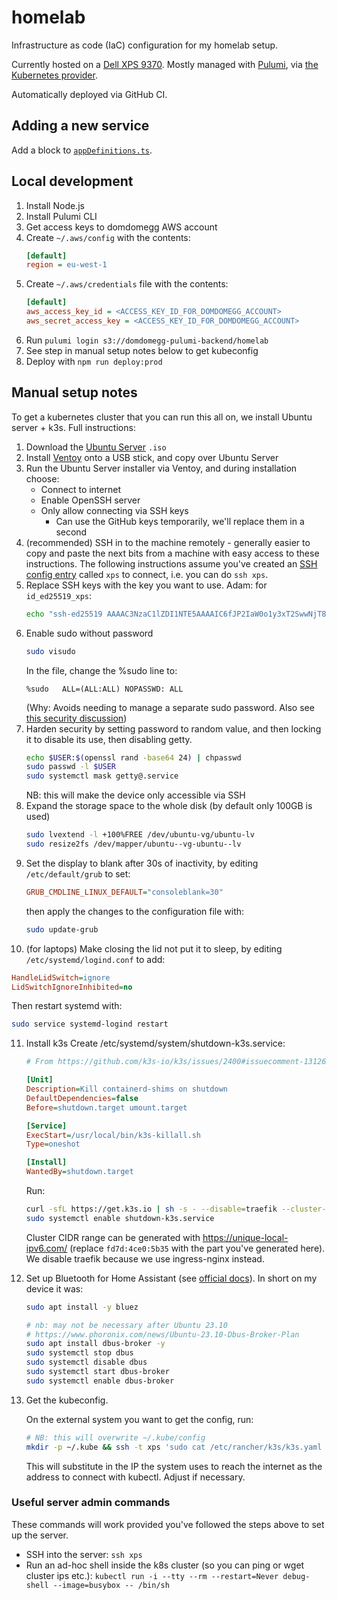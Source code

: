 # homelab

Infrastructure as code (IaC) configuration for my homelab setup.

Currently hosted on a [Dell XPS 9370](https://en.wikipedia.org/wiki/Dell_XPS#XPS_13_(9370,_Early_2018)). Mostly managed with [Pulumi](https://www.pulumi.com/), via [the Kubernetes provider](https://www.pulumi.com/registry/packages/kubernetes/).

Automatically deployed via GitHub CI.

## Adding a new service

Add a block to [`appDefinitions.ts`](./src/k8s/appDefinitions.ts).

## Local development

1. Install Node.js
2. Install Pulumi CLI
3. Get access keys to domdomegg AWS account
4. Create `~/.aws/config` with the contents:
   ```ini
   [default]
   region = eu-west-1
   ```
5. Create `~/.aws/credentials` file with the contents:
   ```ini
   [default]
   aws_access_key_id = <ACCESS_KEY_ID_FOR_DOMDOMEGG_ACCOUNT>
   aws_secret_access_key = <ACCESS_KEY_ID_FOR_DOMDOMEGG_ACCOUNT>
   ```
6. Run `pulumi login s3://domdomegg-pulumi-backend/homelab`
7. See step in manual setup notes below to get kubeconfig
8. Deploy with `npm run deploy:prod`

## Manual setup notes

To get a kubernetes cluster that you can run this all on, we install Ubuntu server + k3s. Full instructions:

1. Download the [Ubuntu Server](https://ubuntu.com/download/server) `.iso`
2. Install [Ventoy](https://www.ventoy.net/) onto a USB stick, and copy over Ubuntu Server
3. Run the Ubuntu Server installer via Ventoy, and during installation choose:
   - Connect to internet
   - Enable OpenSSH server
   - Only allow connecting via SSH keys
     - Can use the GitHub keys temporarily, we'll replace them in a second
4. (recommended) SSH in to the machine remotely - generally easier to copy and paste the next bits from a machine with easy access to these instructions. The following instructions assume you've created an [SSH config entry](https://linuxize.com/post/using-the-ssh-config-file/) called `xps` to connect, i.e. you can do `ssh xps`.
5. Replace SSH keys with the key you want to use. Adam: for `id_ed25519_xps`:
   ```bash
   echo "ssh-ed25519 AAAAC3NzaC1lZDI1NTE5AAAAIC6fJP2IaW0o1y3xT2SwwNjT8zC3V4CpNCGYYVEY3eVv" > ~/.ssh/authorized_keys
   ```
6. Enable sudo without password
   ```bash
   sudo visudo
   ```
   In the file, change the %sudo line to:
   ```
   %sudo   ALL=(ALL:ALL) NOPASSWD: ALL
   ```
   (Why: Avoids needing to manage a separate sudo password. Also see [this security discussion](https://security.stackexchange.com/questions/45712/how-secure-is-nopasswd-in-passwordless-sudo-mode))
7. Harden security by setting password to random value, and then locking it to disable its use, then disabling getty.
   ```bash
   echo $USER:$(openssl rand -base64 24) | chpasswd
   sudo passwd -l $USER
   sudo systemctl mask getty@.service
   ```
   NB: this will make the device only accessible via SSH
8. Expand the storage space to the whole disk (by default only 100GB is used)
   ```bash
   sudo lvextend -l +100%FREE /dev/ubuntu-vg/ubuntu-lv
   sudo resize2fs /dev/mapper/ubuntu--vg-ubuntu--lv
   ```
9. Set the display to blank after 30s of inactivity, by editing `/etc/default/grub` to set:
   ```ini
   GRUB_CMDLINE_LINUX_DEFAULT="consoleblank=30"
   ```
   then apply the changes to the configuration file with:
   ```bash
   sudo update-grub
   ```
10. (for laptops) Make closing the lid not put it to sleep, by editing `/etc/systemd/logind.conf` to add:
   ```ini
   HandleLidSwitch=ignore
   LidSwitchIgnoreInhibited=no
   ```
   Then restart systemd with:
   ```bash
   sudo service systemd-logind restart
   ```
11. Install k3s
    Create /etc/systemd/system/shutdown-k3s.service:
    ```ini
    # From https://github.com/k3s-io/k3s/issues/2400#issuecomment-1312621468

    [Unit]
    Description=Kill containerd-shims on shutdown
    DefaultDependencies=false
    Before=shutdown.target umount.target

    [Service]
    ExecStart=/usr/local/bin/k3s-killall.sh
    Type=oneshot

    [Install]
    WantedBy=shutdown.target
    ```

    Run:
    ```bash
    curl -sfL https://get.k3s.io | sh -s - --disable=traefik --cluster-cidr=fd7d:4ce0:5b35:1::/64,10.42.0.0/16 --service-cidr=fd7d:4ce0:5b35:2::/112,10.43.0.0/16 --flannel-ipv6-masq
    sudo systemctl enable shutdown-k3s.service
    ```

    Cluster CIDR range can be generated with https://unique-local-ipv6.com/ (replace `fd7d:4ce0:5b35` with the part you've generated here). We disable traefik because we use ingress-nginx instead.
12. Set up Bluetooth for Home Assistant (see [official docs](https://www.home-assistant.io/integrations/bluetooth)). In short on my device it was:
    ```bash
    sudo apt install -y bluez

    # nb: may not be necessary after Ubuntu 23.10
    # https://www.phoronix.com/news/Ubuntu-23.10-Dbus-Broker-Plan
    sudo apt install dbus-broker -y
    sudo systemctl stop dbus
    sudo systemctl disable dbus
    sudo systemctl start dbus-broker
    sudo systemctl enable dbus-broker
    ```
13. Get the kubeconfig.

    On the external system you want to get the config, run:
    ```bash
    # NB: this will overwrite ~/.kube/config
    mkdir -p ~/.kube && ssh -t xps 'sudo cat /etc/rancher/k3s/k3s.yaml | sed "s/\[::1]/\[$(ip route get 2606:4700:4700::1111 | awk '\''{print $11}'\'')]/g"' > ~/.kube/config
    ```
    This will substitute in the IP the system uses to reach the internet as the address to connect with kubectl. Adjust if necessary.

### Useful server admin commands

These commands will work provided you've followed the steps above to set up the server.

- SSH into the server: `ssh xps`
- Run an ad-hoc shell inside the k8s cluster (so you can ping or wget cluster ips etc.): `kubectl run -i --tty --rm --restart=Never debug-shell --image=busybox -- /bin/sh`
